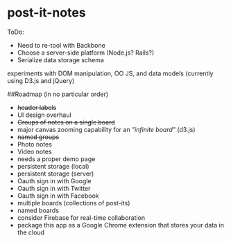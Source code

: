post-it-notes
=============
ToDo: 
+ Need to re-tool with Backbone
+ Choose a server-side platform (Node.js? Rails?)
+ Serialize data storage schema


experiments with DOM manipulation, OO JS, and data models
(currently using D3.js and jQuery)

##Roadmap
(in no particular order)
+ ~~header labels~~
+ UI design overhaul
+ ~~Groups of notes on a single board~~
+ major canvas zooming capability for an *"infinite board"* (d3.js)
+ ~~named groups~~
+ Photo notes
+ Video notes
+ needs a proper demo page
+ persistent storage (local)
+ persistent storage (server)
+ Oauth sign in with Google
+ Oauth sign in with Twitter
+ Oauth sign in with Facebook
+ multiple boards (collections of post-its)
+ named boards
+ consider Firebase for real-time collaboration
+ package this app as a Google Chrome extension that stores your data in the cloud
